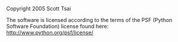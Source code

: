 Copyright 2005 Scott Tsai

The software is licensed according to the terms of the PSF (Python Software Foundation) license found here: http://www.python.org/psf/license/